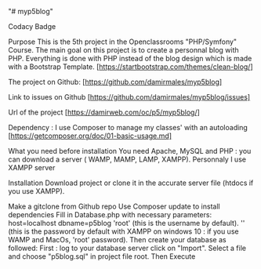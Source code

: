 
"# myp5blog"

Codacy Badge

Purpose This is the 5th project in the Openclassrooms "PHP/Symfony" Course. The main goal on this project is to create a personnal blog with PHP. Everything is done with PHP instead of the blog design which is made with a Bootstrap Template. [https://startbootstrap.com/themes/clean-blog/]

The project on Github: [https://github.com/damirmales/myp5blog]

Link to issues on Github [https://github.com/damirmales/myp5blog/issues]

Url of the project [https://damirweb.com/oc/p5/myp5blog/]

Dependency : I use Composer to manage my classes' with an autoloading [https://getcomposer.org/doc/01-basic-usage.md]

What you need before installation You need Apache, MySQL and PHP : you can download a server ( WAMP, MAMP, LAMP, XAMPP). Personnaly I use XAMPP server

Installation Download project or clone it in the accurate server file (htdocs if you use XAMPP).

Make a gitclone from Github repo
Use Composer update to install dependencies
Fill in Database.php with necessary parameters: host=localhost dbname=p5blog 'root' (this is the username by default). '' (this is the password by default with XAMPP on windows 10 : if you use WAMP and MacOs, 'root' password).
Then create your database as followed: First : log to your database server click on "Import". Select a file and choose "p5blog.sql" in project file root. Then Execute





